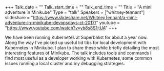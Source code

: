 +++
Talk_date = ""
Talk_start_time = ""
Talk_end_time = ""
Title = "A mini adventure in Minikube"
Type = "talk"
Speakers = ["whitney-tennant"]
slideshare = "https://www.slideshare.net/WhitneyTennant/a-mini-adventure-in-minikube-devopsdays-ct-2017/"
youtube = "https://www.youtube.com/watch?v=yb8s8S1jtUA"
+++

We have been running Kubernetes at Superbalist for about a year now. Along the way I've picked up useful tid tibs for local development with Kubernetes in Minikube. I plan to share these while briefly detailing the most interesting features of Minikube. The talk includes tools and commands I find most useful as a developer working with Kubernetes, some common issues running a local cluster and my debugging strategies.
